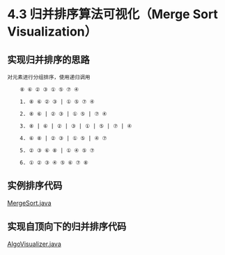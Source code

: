 # 4.3 归并排序算法可视化（Merge Sort Visualization）

## 实现归并排序的思路

    对元素进行分组排序，使用递归调用
    
        ⑧ ⑥ ② ③ ① ⑤ ⑦ ④
        
        1. ⑧ ⑥ ② ③ | ① ⑤ ⑦ ④
        
        2. ⑧ ⑥ | ② ③ | ① ⑤ | ⑦ ④
        
        3. ⑧ | ⑥ | ② | ③ | ① | ⑤ | ⑦ | ④
        
        4. ⑥ ⑧ | ② ③ | ① ⑤ | ④ ⑦
        
        5. ② ③ ⑥ ⑧ | ① ④ ⑤ ⑦
        
        6. ① ② ③ ④ ⑤ ⑥ ⑦ ⑧
        
## 实例排序代码
    
  [MergeSort.java](https://github.com/wangjiqing/Visualization-Algo-master/blob/master/MergeSortVisualization/src/MergeSort.java)


## 实现自顶向下的归并排序代码

  [AlgoVisualizer.java]()